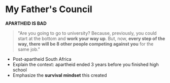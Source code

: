 # My Father's Council

**APARTHEID IS BAD**

> "Are you going to go to university? Because, previously, you could start at the bottom and **work your way up**. But, now, **every step of the way, there will be 8 other people competing against you** for the same job."

- Post-apartheid South Africa
- Explain the context: apartheid ended 3 years before you finished high school
- Emphasize the **survival mindset** this created
